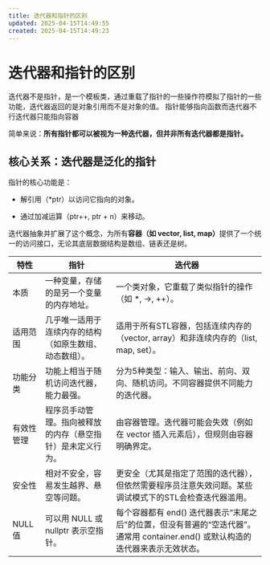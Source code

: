 ```yaml
---
title: 迭代器和指针的区别
updated: 2025-04-15T14:49:55
created: 2025-04-15T14:49:23
---
```


# 迭代器和指针的区别
迭代器不是指针，是一个模板类，通过重载了指针的一些操作符模拟了指针的一些功能，迭代器返回的是对象引用而不是对象的值。
指针能够指向函数而迭代器不行迭代器只能指向容器

简单来说：<b>所有指针都可以被视为一种迭代器，但并非所有迭代器都是指针。</b>

## 核心关系：迭代器是泛化的指针
指针的核心功能是：

- 解引用（*ptr）以访问它指向的对象。

- 通过加减运算（ptr++, ptr + n）来移动。

迭代器抽象并扩展了这个概念，为所有<b>容器（如 vector, list, map）</b>提供了一个统一的访问接口，无论其底层数据结构是数组、链表还是树。


|特性|	指针|	迭代器|
|------------------------|-----------------------------|-------------------------|
|本质|	一种变量，存储的是另一个变量的内存地址。	|一个类对象，它重载了类似指针的操作（如 *, ->, ++）。
|适用范围	|几乎唯一适用于连续内存的结构（如原生数组、动态数组）。	|适用于所有STL容器，包括连续内存的（vector, array）和非连续内存的（list, map, set）。
|功能分类	|功能上相当于随机访问迭代器，能力最强。	|分为5种类型：输入、输出、前向、双向、随机访问。不同容器提供不同能力的迭代器。
|有效性管理|	程序员手动管理。指向被释放的内存（悬空指针）是未定义行为。	|由容器管理。迭代器可能会失效（例如在 vector 插入元素后），但规则由容器明确界定。
|安全性	|相对不安全，容易发生越界、悬空等问题。	|更安全（尤其是指定了范围的迭代器），但依然需要程序员注意失效问题。某些调试模式下的STL会检查迭代器滥用。
|NULL值	|可以用 NULL 或 nullptr 表示空指针。	|每个容器都有 end() 迭代器表示“末尾之后”的位置，但没有普遍的“空迭代器”。通常用 container.end() 或默认构造的迭代器来表示无效状态。
